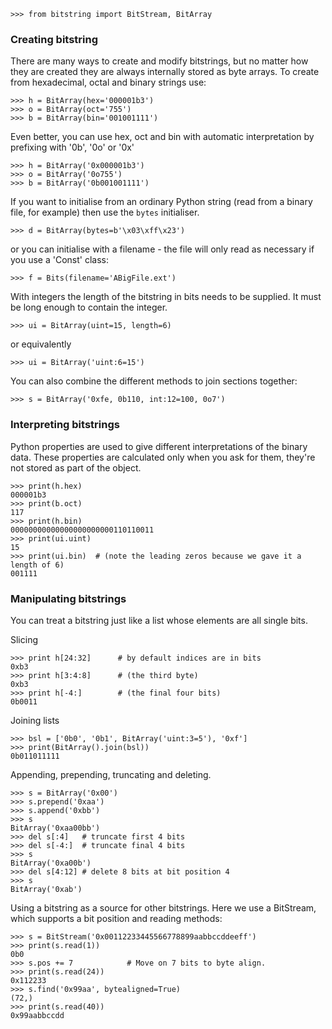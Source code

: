 
```
>>> from bitstring import BitStream, BitArray
```
### Creating bitstring ###

There are many ways to create and modify bitstrings, but no matter how they are created they are always internally stored as byte arrays. To create from hexadecimal, octal and binary strings use:
```
>>> h = BitArray(hex='000001b3')
>>> o = BitArray(oct='755')
>>> b = BitArray(bin='001001111')
```
Even better, you can use hex, oct and bin with automatic interpretation by prefixing with '0b', '0o' or '0x'
```
>>> h = BitArray('0x000001b3')
>>> o = BitArray('0o755')
>>> b = BitArray('0b001001111')
```
If you want to initialise from an ordinary Python string (read from a binary file, for example) then use the `bytes` initialiser.
```
>>> d = BitArray(bytes=b'\x03\xff\x23')
```
or you can initialise with a filename - the file will only read as necessary if you use a 'Const' class:
```
>>> f = Bits(filename='ABigFile.ext')
```
With integers the length of the bitstring in bits needs to be supplied. It must be long enough to contain the integer.
```
>>> ui = BitArray(uint=15, length=6)
```
or equivalently
```
>>> ui = BitArray('uint:6=15')
```

You can also combine the different methods to join sections together:
```
>>> s = BitArray('0xfe, 0b110, int:12=100, 0o7')
```

### Interpreting bitstrings ###

Python properties are used to give different interpretations of the binary data. These properties are calculated only when you ask for them, they're not stored as part of the object.
```
>>> print(h.hex)
000001b3
>>> print(b.oct)
117
>>> print(h.bin)
00000000000000000000000110110011
>>> print(ui.uint)
15
>>> print(ui.bin)  # (note the leading zeros because we gave it a length of 6)
001111 
```

### Manipulating bitstrings ###
You can treat a bitstring just like a list whose elements are all single bits.

Slicing
```
>>> print h[24:32]      # by default indices are in bits
0xb3
>>> print h[3:4:8]      # (the third byte)
0xb3   
>>> print h[-4:]        # (the final four bits)
0b0011 
```
Joining lists
```
>>> bsl = ['0b0', '0b1', BitArray('uint:3=5'), '0xf']
>>> print(BitArray().join(bsl))
0b011011111
```
Appending, prepending, truncating and deleting.
```
>>> s = BitArray('0x00')
>>> s.prepend('0xaa')
>>> s.append('0xbb')
>>> s
BitArray('0xaa00bb')
>>> del s[:4]   # truncate first 4 bits
>>> del s[-4:]  # truncate final 4 bits
>>> s
BitArray('0xa00b')
>>> del s[4:12] # delete 8 bits at bit position 4
>>> s
BitArray('0xab')
```
Using a bitstring as a source for other bitstrings. Here we use a BitStream, which supports a bit position and reading methods:
```
>>> s = BitStream('0x00112233445566778899aabbccddeeff')
>>> print(s.read(1))           
0b0
>>> s.pos += 7            # Move on 7 bits to byte align.
>>> print(s.read(24))       
0x112233
>>> s.find('0x99aa', bytealigned=True)
(72,)
>>> print(s.read(40))      
0x99aabbccdd
```